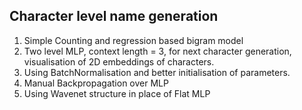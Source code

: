 ## Character level name generation

1. Simple Counting and regression based bigram model
2. Two level MLP, context length = 3, for next character generation, visualisation of 2D embeddings of characters.
3. Using BatchNormalisation and better initialisation of parameters.
4. Manual Backpropagation over MLP
5. Using Wavenet structure in place of Flat MLP
